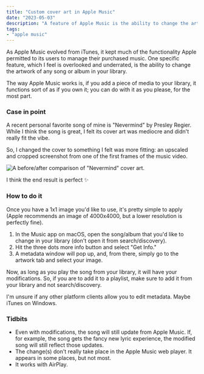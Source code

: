 ```yaml
---
title: "Custom cover art in Apple Music"
date: "2023-05-03"
description: "A feature of Apple Music is the ability to change the artwork of any song or album in your library."
tags:
- "apple music"
---
```


As Apple Music evolved from iTunes, it kept much of the functionality Apple permitted to its users to manage their purchased music. One specific feature, which I feel is overlooked and underrated, is the ability to change the artwork of any song or album in your library.

The way Apple Music works is, if you add a piece of media to your library, it functions sort of as if you own it; you can do with it as you please, for the most part.

### Case in point

A recent personal favorite song of mine is "Nevermind" by Presley Regier. While I think the song is great, I felt its cover art was mediocre and didn't really fit the vibe.

So, I changed the cover to something I felt was more fitting: an upscaled and cropped screenshot from one of the first frames of the music video.

![A before/after comparison of "Nevermind" cover art.](/blog/static/am-ca-c.webp)

I think the end result is perfect ✨

### How to do it

Once you have a 1x1 image you'd like to use, it's pretty simple to apply (Apple recommends an image of 4000x4000, but a lower resolution is perfectly fine).

1. In the Music app on macOS, open the song/album that you'd like to change in your library (don't open it from search/discovery).
2. Hit the three dots more info button and select "Get Info."
3. A metadata window will pop up, and, from there, simply go to the artwork tab and select your image.

Now, as long as you play the song from your library, it will have your modifications. So, if you are to add it to a playlist, make sure to add it from your library and not search/discovery.

I'm unsure if any other platform clients allow you to edit metadata. Maybe iTunes on Windows.

### Tidbits

- Even with modifications, the song will still update from Apple Music. If, for example, the song gets the fancy new lyric experience, the modified song will still reflect those updates.
- The change(s) don't really take place in the Apple Music web player. It appears in some places, but not most.
- It works with AirPlay.
